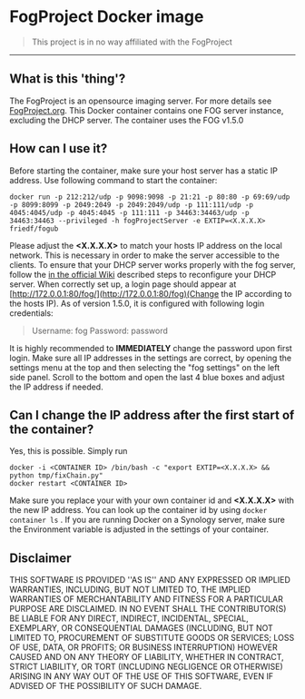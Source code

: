 # FogProject Docker image
>This project is in no way affiliated with the FogProject 
----
## What is this 'thing'?
The FogProject is an opensource imaging server. For more details see [FogProject.org](http://FogProject.org). This Docker container contains one FOG server instance, excluding the DHCP server. The container uses the FOG v1.5.0

## How can I use it?
Before starting the container, make sure your host server has a static IP address.
Use following command to start the container:
```shell
docker run -p 212:212/udp -p 9098:9098 -p 21:21 -p 80:80 -p 69:69/udp -p 8099:8099 -p 2049:2049 -p 2049:2049/udp -p 111:111/udp -p 4045:4045/udp -p 4045:4045 -p 111:111 -p 34463:34463/udp -p 34463:34463 --privileged -h fogProjectServer -e EXTIP=<X.X.X.X> friedf/fogub
```
Please adjust the **<X.X.X.X>** to match your hosts IP address on the local network. This is necessary in order to make the server accessible to the clients. To ensure that your DHCP server works properly with the fog server, follow the [in the official Wiki](https://wiki.fogproject.org/wiki/index.php/Modifying_existing_DHCP_server_to_work_with_FOG) described steps to reconfigure your DHCP server.
When correctly set up, a login page should appear at [http://172.0.0.1:80/fog/](http://172.0.0.1:80/fog)(Change the IP according to the hosts IP). As of version 1.5.0, it is configured with following login credentials:

>Username: fog
>Password: password

It is highly recommended to **IMMEDIATELY** change the password upon first login. Make sure all IP addresses in the settings are correct, by opening the settings menu at the top and then selecting the "fog settings" on the left side panel. Scroll to the bottom and open the last 4 blue boxes and adjust the IP address if needed.
## Can I change the IP address after the first start of the container?
Yes, this is possible. Simply run 
```shell
docker -i <CONTAINER ID> /bin/bash -c "export EXTIP=<X.X.X.X> && python tmp/fixChain.py"
docker restart <CONTAINER ID>
```
Make sure you replace your **<CONTAINER ID>** with your own container id and **<X.X.X.X>** with the new IP address. You can look up the container id by using `docker container ls` . If you are running Docker on a Synology server, make sure the Environment variable is adjusted in the settings of your container.
## Disclaimer
THIS SOFTWARE IS PROVIDED ''AS IS'' AND ANY EXPRESSED OR IMPLIED WARRANTIES, INCLUDING, BUT NOT LIMITED TO, THE IMPLIED WARRANTIES OF MERCHANTABILITY AND FITNESS FOR A PARTICULAR PURPOSE ARE DISCLAIMED. IN NO EVENT SHALL THE CONTRIBUTOR(S) BE LIABLE FOR ANY DIRECT, INDIRECT, INCIDENTAL, SPECIAL, EXEMPLARY, OR CONSEQUENTIAL DAMAGES (INCLUDING, BUT NOT LIMITED TO, PROCUREMENT OF SUBSTITUTE GOODS OR SERVICES; LOSS OF USE, DATA, OR PROFITS; OR BUSINESS INTERRUPTION) HOWEVER CAUSED AND ON ANY THEORY OF LIABILITY, WHETHER IN CONTRACT, STRICT LIABILITY, OR TORT (INCLUDING NEGLIGENCE OR OTHERWISE) ARISING IN ANY WAY OUT OF THE USE OF THIS SOFTWARE, EVEN IF ADVISED OF THE POSSIBILITY OF SUCH DAMAGE.

